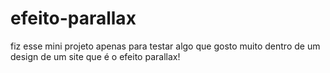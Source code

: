 # efeito-parallax
fiz esse mini projeto apenas para testar algo que gosto muito dentro de um design de um site que é o efeito parallax!

